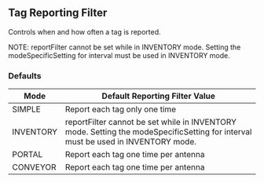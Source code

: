 ## Tag Reporting Filter

Controls when and how often a tag is reported.

NOTE: reportFilter cannot be set while in INVENTORY mode. Setting the modeSpecificSetting for interval must be used in INVENTORY mode.

### Defaults

|Mode| Default Reporting Filter Value |
|----|--------------------------------|
|SIMPLE| Report each tag only one time|
|INVENTORY |reportFilter cannot be set while in INVENTORY mode. Setting the modeSpecificSetting for interval must be used in INVENTORY mode.|
|PORTAL| Report each tag one time per antenna|
|CONVEYOR| Report each tag one time per antenna|
